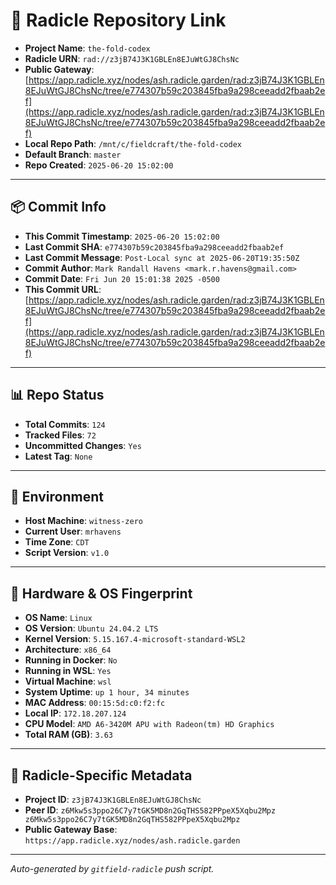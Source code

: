 # 🔗 Radicle Repository Link

- **Project Name**: `the-fold-codex`
- **Radicle URN**: `rad://z3jB74J3K1GBLEn8EJuWtGJ8ChsNc`
- **Public Gateway**: [https://app.radicle.xyz/nodes/ash.radicle.garden/rad:z3jB74J3K1GBLEn8EJuWtGJ8ChsNc/tree/e774307b59c203845fba9a298ceeadd2fbaab2ef](https://app.radicle.xyz/nodes/ash.radicle.garden/rad:z3jB74J3K1GBLEn8EJuWtGJ8ChsNc/tree/e774307b59c203845fba9a298ceeadd2fbaab2ef)
- **Local Repo Path**: `/mnt/c/fieldcraft/the-fold-codex`
- **Default Branch**: `master`
- **Repo Created**: `2025-06-20 15:02:00`

---

## 📦 Commit Info

- **This Commit Timestamp**: `2025-06-20 15:02:00`
- **Last Commit SHA**: `e774307b59c203845fba9a298ceeadd2fbaab2ef`
- **Last Commit Message**: `Post-Local sync at 2025-06-20T19:35:50Z`
- **Commit Author**: `Mark Randall Havens <mark.r.havens@gmail.com>`
- **Commit Date**: `Fri Jun 20 15:01:38 2025 -0500`
- **This Commit URL**: [https://app.radicle.xyz/nodes/ash.radicle.garden/rad:z3jB74J3K1GBLEn8EJuWtGJ8ChsNc/tree/e774307b59c203845fba9a298ceeadd2fbaab2ef](https://app.radicle.xyz/nodes/ash.radicle.garden/rad:z3jB74J3K1GBLEn8EJuWtGJ8ChsNc/tree/e774307b59c203845fba9a298ceeadd2fbaab2ef)

---

## 📊 Repo Status

- **Total Commits**: `124`
- **Tracked Files**: `72`
- **Uncommitted Changes**: `Yes`
- **Latest Tag**: `None`

---

## 🧭 Environment

- **Host Machine**: `witness-zero`
- **Current User**: `mrhavens`
- **Time Zone**: `CDT`
- **Script Version**: `v1.0`

---

## 🧬 Hardware & OS Fingerprint

- **OS Name**: `Linux`
- **OS Version**: `Ubuntu 24.04.2 LTS`
- **Kernel Version**: `5.15.167.4-microsoft-standard-WSL2`
- **Architecture**: `x86_64`
- **Running in Docker**: `No`
- **Running in WSL**: `Yes`
- **Virtual Machine**: `wsl`
- **System Uptime**: `up 1 hour, 34 minutes`
- **MAC Address**: `00:15:5d:c0:f2:fc`
- **Local IP**: `172.18.207.124`
- **CPU Model**: `AMD A6-3420M APU with Radeon(tm) HD Graphics`
- **Total RAM (GB)**: `3.63`

---

## 🌱 Radicle-Specific Metadata

- **Project ID**: `z3jB74J3K1GBLEn8EJuWtGJ8ChsNc`
- **Peer ID**: `z6Mkw5s3ppo26C7y7tGK5MD8n2GqTHS582PPpeX5Xqbu2Mpz
z6Mkw5s3ppo26C7y7tGK5MD8n2GqTHS582PPpeX5Xqbu2Mpz`
- **Public Gateway Base**: `https://app.radicle.xyz/nodes/ash.radicle.garden`

---

_Auto-generated by `gitfield-radicle` push script._
